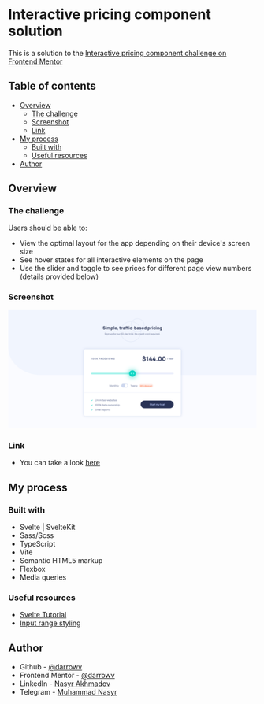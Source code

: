 # Interactive pricing component solution

This is a solution to the [Interactive pricing component challenge on Frontend Mentor](https://www.frontendmentor.io/challenges/interactive-pricing-component-t0m8PIyY8)

## Table of contents

- [Overview](#overview)
  - [The challenge](#the-challenge)
  - [Screenshot](#screenshot)
  - [Link](#link)
- [My process](#my-process)
  - [Built with](#built-with)
  - [Useful resources](#useful-resources)
- [Author](#author)

## Overview

### The challenge

Users should be able to:

- View the optimal layout for the app depending on their device's screen size
- See hover states for all interactive elements on the page
- Use the slider and toggle to see prices for different page view numbers (details provided below)

### Screenshot

![](./screenshot.png)

### Link

- You can take a look [here](https://darrowv.github.io/interactive-pricing-component)

## My process

### Built with

- Svelte | SvelteKit
- Sass/Scss
- TypeScript
- Vite
- Semantic HTML5 markup
- Flexbox
- Media queries

### Useful resources

- [Svelte Tutorial](https://learn.svelte.dev/tutorial/welcome-to-svelte)
- [Input range styling](https://brennaobrien.com/blog/2014/05/style-input-type-range-in-every-browser.html)

## Author

- Github - [@darrowv](https://github.com/darrowv)
- Frontend Mentor - [@darrowv](https://www.frontendmentor.io/profile/darrowv)
- LinkedIn - [Nasyr Akhmadov](https://linkedin.com/in/darrowv)
- Telegram - [Muhammad Nasyr](https://t.me/m_nasyr)
